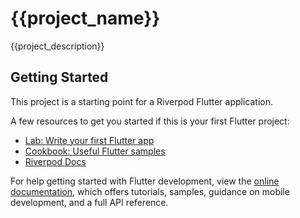 # {{project_name}}

{{project_description}}

## Getting Started

This project is a starting point for a Riverpod Flutter application.

A few resources to get you started if this is your first Flutter project:

- [Lab: Write your first Flutter app](https://docs.flutter.dev/get-started/codelab)
- [Cookbook: Useful Flutter samples](https://docs.flutter.dev/cookbook)
- [Riverpod Docs](https://riverpod.dev/docs/introduction/getting_started#enabling-riverpod_lintcustom_lint)

For help getting started with Flutter development, view the
[online documentation](https://docs.flutter.dev/), which offers tutorials,
samples, guidance on mobile development, and a full API reference.
